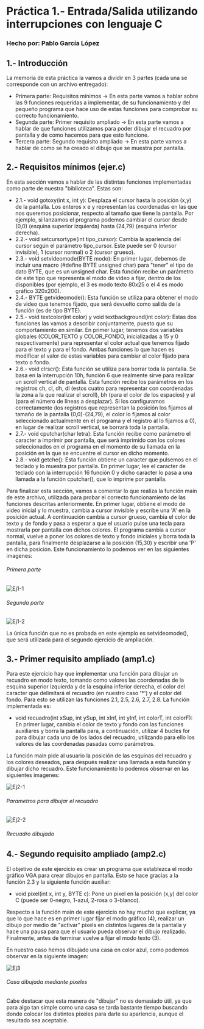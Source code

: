 # Práctica 1.- Entrada/Salida utilizando interrupciones con lenguaje C
### Hecho por: Pablo García López

## 1.- Introducción
La memoria de esta práctica la vamos a dividir en 3 partes (cada una se corresponde con un archivo entregado):
- Primera parte: Requisitos mínimos -> En esta parte vamos a hablar sobre las 9 funciones requeridas a implementar, de su funcionamiento y del pequeño programa que hace uso de estas funciones para comprobar su correcto funcionamiento.
- Segunda parte: Primer requisito ampliado -> En esta parte vamos a hablar de que funciones utilizamos para poder dibujar el recuadro por pantalla y de como hacemos para que esto funcione.
- Tercera parte: Segundo requisito ampliado -> En esta parte vamos a hablar de como se ha creado el dibujo que se muestra por pantalla.

## 2.- Requisitos mínimos (ejer.c)
En esta sección vamos a hablar de las distintas funciones implementadas como parte de nuestra "biblioteca". Estas son:
- 2.1.- void gotoxy(int x, int y): Desplaza el cursor hasta la posición (x,y) de la pantalla. Los enteros x e y representan las coordenadas en las que nos queremos posicionar, respecto al tamaño que tiene la pantalla. Por ejemplo, si lanzamos el programa podemos cambiar el cursor desde (0,0) (esquina superior izquierda) hasta (24,79) (esquina inferior derecha).
- 2.2.- void setcursortype(int tipo_cursor): Cambia la apariencia del cursor según el parámetro tipo_cursor. Este puede ser 0 (cursor invisible), 1 (cursor normal) o 2 (cursor grueso).
- 2.3.- void setvideomode(BYTE modo): En primer lugar, debemos de incluir una macro (#define BYTE unsigned char) para "tener" el tipo de dato BYTE, que es un unsigned char. Esta función recibe un parámetro de este tipo que representa el modo de video a fijar, dentro de los disponibles (por ejemplo, el 3 es modo texto 80x25 o el 4 es modo gráfico 320x200).
- 2.4.- BYTE getvideomode(): Esta función se utiliza para obtener el modo de video que tenemos fijado, que será devuelto como salida de la función (es de tipo BYTE).
- 2.5.- void textcolor(int color) y void textbackground(int color): Estas dos funciones las vamos a describir conjuntamente, puesto que su comportamiento en similar. En primer lugar, tenemos dos variables globales (COLOR_TEXTO y COLOR_FONDO, inicializadas a 15 y 0 respectivamente) para representar el color actual que tenemos fijado para el texto y para el fondo. Ambas funciones lo que hacen es modificar el valor de estas variables para cambiar el color fijado para texto o fondo.
- 2.6.- void clrscr(): Esta función se utiliza para borrar toda la pantalla. Se basa en la interrupción 10h, función 6 que realmente sirve para realizar un scroll vertical de pantalla. Esta función recibe los parámetros en los registros ch, cl, dh, dl (estos cuatro para representar con coordenadas la zona a la que realizar el scroll), bh (para el color de los espacios) y al (para el número de líneas a desplazar). Si los configuramos correctamente (los registros que representan la posición los fijamos al tamaño de la pantalla (0,0)-(24,79), el color lo fijamos al color seleccionado actualmente en el programa y el registro al lo fijamos a 0), en lugar de realizar scroll vertical, se borrará toda la pantalla.
- 2.7.- void cputchar(char letra): Esta función recibe como parámetro el caracter a imprimir por pantalla, que será imprimido con los colores seleccionados en el programa en el momento de su llamada en la posición en la que se encuentre el cursor en dicho momento. 
- 2.8.- void getche(): Esta función obtiene un caracter que pulsemos en el teclado y lo muestra por pantalla. En primer lugar, lee el caracter de teclado con la interrupción 16 función 0 y dicho caracter lo pasa a una llamada a la función cputchar(), que lo imprime por pantalla.

Para finalizar esta sección, vamos a comentar lo que realiza la función main de este archivo, utilizada para probar el correcto funcionamiento de las funciones descritas anteriormente. En primer lugar, obtiene el modo de video inicial y lo muestra, cambia a cursor invisible y escribe una 'A' en la posición actual. A continuación cambia a cursor grueso, cambia el color de texto y de fondo y pasa a esperar a que el usuario pulse una tecla para mostrarla por pantalla con dichos colores. El programa cambia a cursor normal, vuelve a poner los colores de texto y fondo iniciales y borra toda la pantalla, para finalmente desplazarse a la posición (15,30) y escribir una 'P' en dicha posición. Este funcionamiento lo podemos ver en las siguientes imagenes:

###### Primera parte 
![Ej1-1](https://i.postimg.cc/SKjY80pL/Ej1-1.png) 
###### Segunda parte
![Ej1-2](https://i.postimg.cc/tgfZNrXK/Ej1-2.png)


La única función que no es probada en este ejemplo es setvideomode(), que será utilizada para el segundo ejercicio de ampliación.

## 3.- Primer requisito ampliado (amp1.c)
Para este ejercicio hay que implementar una función para dibujar un recuadro en modo texto, tomando como valores las coordenadas de la esquina superior izquierda y de la esquina inferior derecha, el color del caracter que delimitará el recuadro (en nuestro caso '*') y el color del fondo. Para esto se utilizan las funciones 2.1, 2.5, 2.6, 2.7, 2.8. La función implementada es:
- void recuadro(int xSup, int ySup, int xInf, int yInf, int colorT, int colorF): En primer lugar, cambia el color de texto y fondo con las funciones auxiliares y borra la pantalla para, a continuación, utilizar 4 bucles for para dibujar cada uno de los lados del recuadro, utilizando para ello los valores de las coordenadas pasadas como parámetros.

La función main pide al usuario la posición de las esquinas del recuadro y los colores deseados, para después realizar una llamada a esta función y dibujar dicho recuadro. Este funcionamiento lo podemos observar en las siguientes imagenes:

![Ej2-1](https://i.postimg.cc/50CH7wy6/Ej2-1.png)
###### Parametros para dibujar el recuadro
![Ej2-2](https://i.postimg.cc/kGP2kBRw/Ej2-2.png)
###### Recuadro dibujado

## 4.- Segundo requisito ampliado (amp2.c)
El objetivo de este ejercicio es crear un programa que establezca el modo gráfico VGA para crear dibujos en pantalla. Esto se hace gracias a la función 2.3 y la siguiente función auxiliar:
- void pixel(int x, int y, BYTE c): Pone un pixel en la posición (x,y) del color C (puede ser 0-negro, 1-azul, 2-rosa o 3-blanco).

Respecto a la función main de este ejercicio no hay mucho que explicar, ya que lo que hace es en primer lugar fijar el modo gráfico (4), realizar un dibujo por medio de "activar" pixels en distintos lugares de la pantalla y hace una pausa para que el usuario pueda observar el dibujo realizado. Finalmente, antes de terminar vuelve a fijar el modo texto (3).

En nuestro caso hemos dibujado una casa en color azul, como podemos observar en la siguiente imagen:

![Ej3](https://i.postimg.cc/qqcN048r/Ej3.png) 
###### Casa dibujada mediante pixeles

Cabe destacar que esta manera de "dibujar" no es demasiado útil, ya que para algo tan simple como una casa se tarda bastante tiempo buscando donde colocar los distintos pixeles para darle su apariencia, aunque el resultado sea aceptable.

